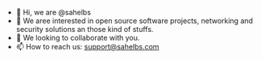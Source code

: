 - 👋 Hi, we are @sahelbs
- 👀 We aree interested in open source software projects, networking and security solutions an those kind of stuffs.
- 💞️ We looking to collaborate with you.
- 📫 How to reach us: support@sahelbs.com

<!---
sahelbs/sahelbs is a ✨ special ✨ repository because its `README.md` (this file) appears on your GitHub profile.
You can click the Preview link to take a look at your changes.
--->
